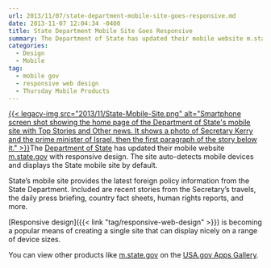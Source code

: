 ```yaml
---
url: 2013/11/07/state-department-mobile-site-goes-responsive.md
date: 2013-11-07 12:04:34 -0400
title: State Department Mobile Site Goes Responsive
summary: The Department of State has updated their mobile website m.state.gov
categories:
  - Design
  - Mobile
tag:
  - mobile gov
  - responsive web design
  - Thursday Mobile Products
---
```


[{{< legacy-img src="2013/11/State-Mobile-Site.png" alt="Smartphone screen shot showing the home page of the Department of State's mobile site with Top Stories and Other news. It shows a photo of Secretary Kerry and the prime minister of Israel, then the first paragraph of the story below it." >}}](https://s3.amazonaws.com/sitesusa/wp-content/uploads/sites/212/2013/11/State-Mobile-Site.png)The [Department of State](http://www.state.gov/) has updated their mobile website [m.state.gov](http://m.state.gov) with responsive design.  The site auto-detects mobile devices and displays the State mobile site by default.

State&#8217;s mobile site provides the latest foreign policy information from the State Department. Included are recent stories from the Secretary’s travels, the daily press briefing, country fact sheets, human rights reports, and more.

[Responsive design]({{< link "tag/responsive-web-design" >}}) is becoming a popular means of creating a single site that can display nicely on a range of device sizes.

You can view other products like [m.state.gov](http://m.state.gov/) on the [USA.gov Apps Gallery](http://apps.usa.gov/).